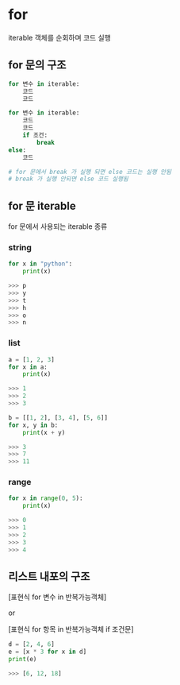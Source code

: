 # for

iterable 객체를 순회하며 코드 실행

## for 문의 구조

```python
for 변수 in iterable:
    코드
    코드

for 변수 in iterable:
    코드
    코드
    if 조건:
        break
else:
    코드

# for 문에서 break 가 실행 되면 else 코드는 실행 안됨
# break 가 실행 안되면 else 코드 실행됨
```

## for 문 iterable

for 문에서 사용되는 iterable 종류

### string

```python
for x in "python":
    print(x)

>>> p
>>> y
>>> t
>>> h
>>> o
>>> n
```

### list

```python
a = [1, 2, 3]
for x in a:
    print(x)

>>> 1
>>> 2
>>> 3

b = [[1, 2], [3, 4], [5, 6]]
for x, y in b:
    print(x + y)

>>> 3
>>> 7
>>> 11
```

### range

```python
for x in range(0, 5):
    print(x)

>>> 0
>>> 1
>>> 2
>>> 3
>>> 4
```

## 리스트 내포의 구조

[표현식 for 변수 in 반복가능객체]

or

[표현식 for 항목 in 반복가능객체 if 조건문]

```python
d = [2, 4, 6]
e = [x * 3 for x in d]
print(e)

>>> [6, 12, 18]
```
